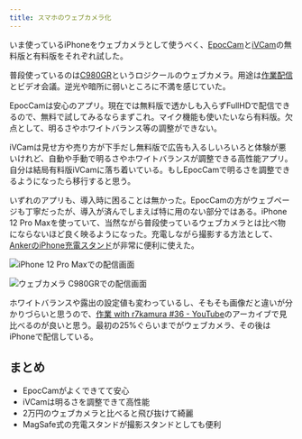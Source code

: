 ```yaml
---
title: スマホのウェブカメラ化
---
```

いま使っているiPhoneをウェブカメラとして使うべく、[EpocCam](https://www.elgato.com/ja/epoccam)と[iVCam](https://www.e2esoft.com/ivcam/)の無料版と有料版をそれぞれ試した。

普段使っているのは[C980GR](https://r7kamura.com/articles/2020-09-23-web-camera)というロジクールのウェブカメラ。用途は[作業配信](https://www.youtube.com/c/r7kamura)とビデオ会議。逆光や暗所に弱いところに不満を感じていた。

EpocCamは安心のアプリ。現在では無料版で透かしも入らずFullHDで配信できるので、無料で試してみるならまずこれ。マイク機能も使いたいなら有料版。欠点として、明るさやホワイトバランス等の調整ができない。

iVCamは見せ方や売り方が下手だし無料版で広告も入るしいろいろと体験が悪いけれど、自動や手動で明るさやホワイトバランスが調整できる高性能アプリ。自分は結局有料版iVCamに落ち着いている。もしEpocCamで明るさを調整できるようになったら移行すると思う。

いずれのアプリも、導入時に困ることは無かった。EpocCamの方がウェブページも丁寧だったが、導入が済んでしまえば特に用のない部分ではある。iPhone 12 Pro Maxを使っていて、当然ながら普段使っているウェブカメラとは比べ物にならないほど良く映るようになった。充電しながら撮影する方法として、[AnkerのiPhone充電スタンド](https://r7kamura.com/articles/2021-09-06-anker-iphone-stand)が非常に便利に使えた。

![](https://lh3.googleusercontent.com/docs/ADP-6oFULUeWrMfFpRBIFWo9kGfxYqYAT-w5MIQ0NaaYrGDjlWeJ2zyEtBPW6rJNHO87JBX-jwpOVWUMf5XSo9fmkH3i-5jhb7vWcHrYsMpgvGLk18KbQHTHD5hqfTEGXmrIdM5fAkSy434eLwTuSe4mxxxTa4vhqzuf8gNLaXRRo9Id6rdFCMJDqbX7NV_vNTwA7TiBk43RiVBq1U0JmYJCKZaK458K7yzW3qFG-pf-Junoo9Gcttwp41q2vNPmS9SwW2zWS6zkHb2urbjsXak4qIBQKCK9cq81I3Qx_zzeXv6xtgfBcE1NqmcyzPbaMupcZVhf2S53AhbI1Kd8qHsmmOz1WurukXkmuVIG10vDC8pcfgwPtWLnT94f55_T3jHOq5dJydZsAtGrYBab_MTI6aN9jUjq_7yco59vi1IGhSZHgXgUzRyAOEU3E5MHq8_QSrToMghhE8d2yJvP4QDLox4b5VuiGAnq8agW6LcVEG6OOa_bhgxsqVmaCC_4gsL6qA_2_QLN65lTQFnHSqybWGE-86E_P8ZqInLmdE21UQQPViPqA7N1X3kG-xfga1lKgRmXRg4SOva8hwJrJKenUFF9LNLl49bGrWIBVfhrAfnmALOLic_v9UFvMfQzot9s-6kdmx-ENgq0XFCwWUrtZHSUiGx9tizeeIarH0IFv-hsEBmEbkC3l6ugPP8T6e61jnxmSVQ_97OGJwcUUhA_oja9WoxjQypK_2RHszCAYMrfQSHjPSrEpBxnb4Vsl9-45J3Cnceh6SUJolDnWBYJvCewTWlbBHvZONAtIIk8yPDwVTRV11FM3ulTpBGRf3QyKKM_OPQP4UiuVsGSnM2gSCoiYDmgf-Q_4RcGMVv7_4qS4zVb_0WHkKNOapLwhXMDFJPtgVfafHO6tbwswr_XGyDJRWh6yzhel_zUzUVdbMYvoyqwNvVmMkVvlRHB4a5FYbKIlYDsmOYmsXCi00h_d5ARtL4oLeLSC_j9-16wVJtPjqbFDHbQCXPuQoQKL_VWm9JqZJLnD9Lv2QVN4Sjh2zTM-H41Ewah3YQXl5CJtpe_CjGKOh9BuK-rDcO8kJiHWaA03M-rGU4dMg8yrklU1wfd76pYWQnMixgVn4dUd8M3-A_jgsUqxMNMV0-sOcLTupZUlkXkgyKgtYde8tkzQsxLOz4dXxeGFSXF6frZwKhB5h0JXXY7M0ahLlMaF0eOoilsyTfXS5LHehmXta_felWaLu1tawnnSspoIdQtasGramw4 "iPhone 12 Pro Maxでの配信画面")

![](https://lh3.googleusercontent.com/docs/ADP-6oGXyfNGOrNhUV8bfIjR6SkeEUuZo86PyafTqgwav1fVKs6URm8wQA7hUxx-zwerYM7oK65jaLlxg3dB1abFMEq7lLLyUWoMJ0jkhHZ708hpYImslt2eLTMCqIJcsMyVUi5vLUeeOHNYA4I-3YbNhT4thH1DOKPa4X9z8mT1oDDTFxGhPqZi7eRpd1ozSPKl1JaqWbz8Y7u8jLHUutdiOV-aLPxIW_xHkdUNAjOt5yJsM0RVdUtBZhs_pOAzlHe9exOYHW_4HlZpCuh1PViEjjlfGl9NuKWSib3hQGkNT2tMzfS0tXHr5YM6AQdSUgxLnAsK2U-z7l56tsBQlYPpMS4apozxo4alPNLehP0U_Vqc7hQR3w6SMK7u1KfS1SpF8kz4pDeeCoBME--6n1T1jHyrOpVL95hUCTBqQD-AM-Qu_oTykPRxLkPgEYuCqutiIfn_YpOF9fePbAyU8RacDC5md9RIeTRcD_fwE-3J6t_14o_-zCPYyBiAPHSYpi4lrXLiEPBPrX3ZJfkalx6HNhYG7plz4bdtID5rLXiVP5cyjbciO34ud8huFV4JYiUAruE5ZrixaQSPQhBJurVfm0kY6iW-aNuH-INJ2m-9fY-z_ZrmM3Y6hkElTctmDPoKF1jGMpmE6gyp1UxeksAQHz7Gjxk2-6epHBCPMAypzOMK71QE1hP9LRR8nq0FG5i3ztizr0wkQqygbHvqVVi9e0J1MFbcWg4lOBfQWcqVn9gPyaqumZ7YGLmjhAr6005eSitmiCED4q5-LHEv8sKhb4F1V847PaiNsaYApETkLHSSo21gl3sneIVsapXPgAc3LQvEOaehxF2TVq2r72zYlTpSVJCAU8Jn_UpqJq-65cT1F6OUOGcEJtkREo_ll0CTbndjHqorijFg5gUUMPJe9xb_Mw-XwPtd9MG4lmhy6HYJMMNFpNyfB7g9BD6Td0Ojzw_9il6iyZPaln_lQv6Gg_YjDbu8YkqWZMiK3RpkkHYZ5d9hKlaRDnzNzRR9beLBxLK8eu_vQTGdmscrbwFYXIU1DeImvyIwF3yqv1zU9mEA7dxtiYsUsOH5o-jSQ0QVG-u0dKtwFqSWBBhiCL6WIjWXgD9MkwiXVMGHAJHaaiVDmxcUrs2rzNgPAPp3QqutxLOVXqqhalUE7D9Ywm99SI5lcV5jhHtDE6jP8UB6v3tZ-MGQfI8mdilpk1rgnq0IMj2cMhUSrKAZLXLOzYgwuha_T2zhI-vsQ4WkhQdfUUsiRIGt "ウェブカメラ C980GRでの配信画面")

ホワイトバランスや露出の設定値も変わっているし、そもそも画像だと違いが分かりづらいと思うので、[作業 with r7kamura #36 - YouTube](https://www.youtube.com/watch?v=Nmf0NRTqbyw)のアーカイブで見比べるのが良いと思う。最初の25%ぐらいまでがウェブカメラ、その後はiPhoneで配信している。

まとめ
---

*   EpocCamがよくできてて安心
*   iVCamは明るさを調整できて高性能
*   2万円のウェブカメラと比べると飛び抜けて綺麗
*   MagSafe式の充電スタンドが撮影スタンドとしても便利
